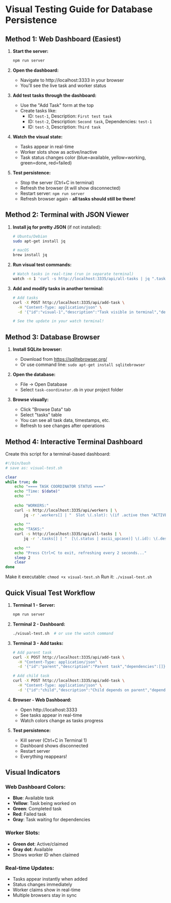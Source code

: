 # Visual Testing Guide for Database Persistence

## Method 1: Web Dashboard (Easiest)

1. **Start the server:**
   ```bash
   npm run server
   ```

2. **Open the dashboard:**
   - Navigate to http://localhost:3333 in your browser
   - You'll see the live task and worker status

3. **Add test tasks through the dashboard:**
   - Use the "Add Task" form at the top
   - Create tasks like:
     - ID: `test-1`, Description: `First test task`
     - ID: `test-2`, Description: `Second task`, Dependencies: `test-1`
     - ID: `test-3`, Description: `Third task`

4. **Watch the visual state:**
   - Tasks appear in real-time
   - Worker slots show as active/inactive
   - Task status changes color (blue=available, yellow=working, green=done, red=failed)

5. **Test persistence:**
   - Stop the server (Ctrl+C in terminal)
   - Refresh the browser (it will show disconnected)
   - Restart server: `npm run server`
   - Refresh browser again - **all tasks should still be there!**

## Method 2: Terminal with JSON Viewer

1. **Install jq for pretty JSON** (if not installed):
   ```bash
   # Ubuntu/Debian
   sudo apt-get install jq
   
   # macOS
   brew install jq
   ```

2. **Run visual test commands:**
   ```bash
   # Watch tasks in real-time (run in separate terminal)
   watch -n 1 'curl -s http://localhost:3335/api/all-tasks | jq ".tasks[] | {id, status, description}"'
   ```

3. **Add and modify tasks in another terminal:**
   ```bash
   # Add tasks
   curl -X POST http://localhost:3335/api/add-task \
     -H "Content-Type: application/json" \
     -d '{"id":"visual-1","description":"Task visible in terminal","dependencies":[]}'
   
   # See the update in your watch terminal!
   ```

## Method 3: Database Browser

1. **Install SQLite browser:**
   - Download from https://sqlitebrowser.org/
   - Or use command line: `sudo apt-get install sqlitebrowser`

2. **Open the database:**
   - File → Open Database
   - Select `task-coordinator.db` in your project folder

3. **Browse visually:**
   - Click "Browse Data" tab
   - Select "tasks" table
   - You can see all task data, timestamps, etc.
   - Refresh to see changes after operations

## Method 4: Interactive Terminal Dashboard

Create this script for a terminal-based dashboard:

```bash
#!/bin/bash
# save as: visual-test.sh

clear
while true; do
    echo "==== TASK COORDINATOR STATUS ===="
    echo "Time: $(date)"
    echo ""
    
    echo "WORKERS:"
    curl -s http://localhost:3335/api/workers | \
        jq -r '.workers[] | "  Slot \(.slot): \(if .active then "ACTIVE" else "FREE" end) \(.workerId // "")"'
    
    echo ""
    echo "TASKS:"
    curl -s http://localhost:3335/api/all-tasks | \
        jq -r '.tasks[] | "  [\(.status | ascii_upcase)] \(.id): \(.description)"'
    
    echo ""
    echo "Press Ctrl+C to exit, refreshing every 2 seconds..."
    sleep 2
    clear
done
```

Make it executable: `chmod +x visual-test.sh`
Run it: `./visual-test.sh`

## Quick Visual Test Workflow

1. **Terminal 1 - Server:**
   ```bash
   npm run server
   ```

2. **Terminal 2 - Dashboard:**
   ```bash
   ./visual-test.sh  # or use the watch command
   ```

3. **Terminal 3 - Add tasks:**
   ```bash
   # Add parent task
   curl -X POST http://localhost:3335/api/add-task \
     -H "Content-Type: application/json" \
     -d '{"id":"parent","description":"Parent task","dependencies":[]}'
   
   # Add child task
   curl -X POST http://localhost:3335/api/add-task \
     -H "Content-Type: application/json" \
     -d '{"id":"child","description":"Child depends on parent","dependencies":["parent"]}'
   ```

4. **Browser - Web Dashboard:**
   - Open http://localhost:3333
   - See tasks appear in real-time
   - Watch colors change as tasks progress

5. **Test persistence:**
   - Kill server (Ctrl+C in Terminal 1)
   - Dashboard shows disconnected
   - Restart server
   - Everything reappears!

## Visual Indicators

### Web Dashboard Colors:
- **Blue**: Available task
- **Yellow**: Task being worked on
- **Green**: Completed task
- **Red**: Failed task
- **Gray**: Task waiting for dependencies

### Worker Slots:
- **Green dot**: Active/claimed
- **Gray dot**: Available
- Shows worker ID when claimed

### Real-time Updates:
- Tasks appear instantly when added
- Status changes immediately
- Worker claims show in real-time
- Multiple browsers stay in sync